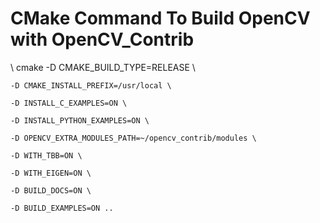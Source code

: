 # CMake Command To Build OpenCV with OpenCV_Contrib

\ 
cmake -D CMAKE_BUILD_TYPE=RELEASE \

	-D CMAKE_INSTALL_PREFIX=/usr/local \
	
	-D INSTALL_C_EXAMPLES=ON \
	
	-D INSTALL_PYTHON_EXAMPLES=ON \
	
	-D OPENCV_EXTRA_MODULES_PATH=~/opencv_contrib/modules \
	
	-D WITH_TBB=ON \
	
	-D WITH_EIGEN=ON \
	
	-D BUILD_DOCS=ON \
	
	-D BUILD_EXAMPLES=ON ..
